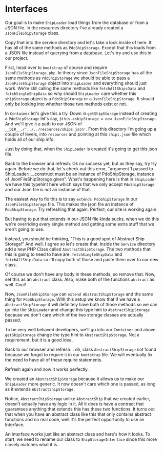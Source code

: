 # Interfaces

Our goal is to make `ShipLoader` load things from the database or from a JSON file.
In the resources directory I've already created a `JsonFileShipStorage` class. 

Copy that into the service directory and let's take a look inside of here. It has
all of the same methods as `PdoShipStorage`. Except that this loads from a JSON file
instead of querying from a database. Let's try and use this in our project. 

First, head over to `bootstrap` of course and require `JsonFileShipStorage.php`. In
theory since `JsonFileShipStorage` has all the same methods as `PdoShipStorage` we
should be able to pass a `JsonFileShipStorage` object into `ShipLoader` and everything
should just work. We're still calling the same methods like `fetchAllShipsData` and
`fetchSingleShipData` so why should `ShipLoader` care whether this `shipStorage` object
is a `PdoShipStorage` or a `JsonFileShipStorage`. It should only be looking into whether
those two methods exist or not. 

In `Container` let's give this a try. Down in `getShipStorage` instead of creating a 
`PdoShipStorage` let's say, `$this->shipStorage = new JsonFileShipStorage`. And we'll
give it a path to our JSON of `__DIR__./'../../resources/ships.json'`. From this directory
I'm going up a couple of levels, into `resources` and pointing at this `ships.json` file which
holds all of our ship info. 

Just by doing that, when the `ShipLoader` is created it's going to get this json file. 

Back to the browser and refresh. Ok no success yet, but as they say, try try again. Before 
we do that, let's check out this error, "argument 1 passed to ShipLoader::__construct must
be an instance of PdoShipStorage, instance of JsonFileShipStorage given". What's happening
here is that in `ShipLoader` we have this typehint here which says that we only accept
`PdoShipStorage` and our Json file is not an instance of that. 

The easiest way to fix this is to say `extends PdoShipStorage` in our `JsonFileShipStorage`
file. This makes the json file an instance of `PdoShipStorage`. Try refreshing that again. 
Perfect, our site is working again.

But having to put that extends in our JSON file kinda sucks, when we do this we're overriding
every single method and getting some extra stuff that we aren't going to use. 

Instead, you should be thinking, "This is a good spot of Abstract Ship Storage!" And well, I
agree so let's create that. Inside the `Service` directory add a new PHP Class called
`AbstractShipStorage`. The two methods that this is going to need to have are: `fetchSingleShipData`
and `fetchAllShipsData` so I'll copy both of those and paste them over to our new class.

Of course we don't have any body in these methods, so remove that. Now, set this as an `abstract` class.
Also, make both of the functions `abstract` as well. Cool!

Now, `JsonFileShipStorage` can `extend AbstractShipStorage` and the same thing for `PdoShipStorage`. 
With this setup we know that if we have a `AbstractShipStorage` it will definitely have both of those
methods so we can go into the `ShipLoader` and change this type hint to `AbstractShipStorage` because
we don't care which of the two storage classes are actually passed. 

To be very well behaved developers, we'll go into our `Container` and above `getShipStorage` change
the type hint to `AbstractShipStorage`. Not a requirement, but it is a good idea.

Back to our browser and refresh... oh, class `AbstractShipStorage` not found because we forgot to require it
in our `bootstrap` file. We will eventually fix the need to have all of these require statements. 

Refresh again and now it works perfectly. 

We created an `AbstractShipStorage` because it allows us to make our `ShipLoader` more generic. It now
doesn't care which one is passed, as long as it extends `AbstractShipStorage`. 

Notice, `AbstractShipStorage` unlike `AbstractShip` that we created earlier, doesn't actually have any 
logic in it. All it does is have a contract that guarantees anything that extends this has these two
functions. It turns out that when you have an abstract class like this that only contains abstract
functions and no real code, well it's the perfect opportunity to use an Interface. 

An interface works just like an abstract class and here's how it looks. To start, we need to rename
our class to `ShipStorageInterface` since this more closely matches what it is. 

